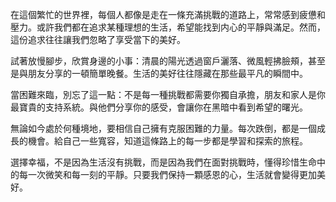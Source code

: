 在這個繁忙的世界裡，每個人都像是走在一條充滿挑戰的道路上，常常感到疲憊和壓力。或許我們都在追求某種理想的生活，希望能找到内心的平靜與滿足。然而，這份追求往往讓我們忽略了享受當下的美好。

試著放慢腳步，欣賞身邊的小事：清晨的陽光透過窗戶灑落、微風輕拂臉頰，甚至是與朋友分享的一頓簡單晚餐。生活的美好往往隱藏在那些最平凡的瞬間中。

當困難來臨，別忘了這一點：不是每一種挑戰都需要你獨自承擔，朋友和家人是你最寶貴的支持系統。與他們分享你的感受，會讓你在黑暗中看到希望的曙光。

無論如今處於何種境地，要相信自己擁有克服困難的力量。每次跌倒，都是一個成長的機會。給自己一些寬容，知道這條路上的每一步都是學習和探索的旅程。

選擇幸福，不是因為生活沒有挑戰，而是因為我們在面對挑戰時，懂得珍惜生命中的每一次微笑和每一刻的平靜。只要我們保持一顆感恩的心，生活就會變得更加美好。